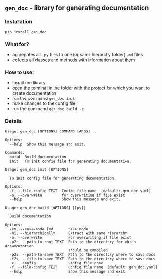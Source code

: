 ## ``gen_doc`` - library for generating documentation

### Installation

```commandline
pip install gen_doc
```

### What for?
+ aggregates all `.py` files to one (or same hierarchy folder) `.md` files
+ collects all classes and methods with information about them

### How to use:

+ install the library
+ open the terminal in the folder with the project for which you want to create documentation
+ run the command `gen_doc init`
+ make changes to the config file
+ run the command `gen_doc build -c`

### Details

```text
Usage: gen_doc [OPTIONS] COMMAND [ARGS]...

Options:
  --help  Show this message and exit.

Commands:
  build  Build documentation
  init   To init config file for generating documentation.
```

```text
Usage: gen_doc init [OPTIONS]

  To init config file for generating documentation.

Options:
  -f, --file-config TEXT  Config file name  [default: gen_doc.yaml]
  -o, --overwrite         for overwriting if file exist
  --help                  Show this message and exit.
```

```text
Usage: gen_doc build [OPTIONS] [[py]]

  Build documentation

Options:
  -sm, --save-mode [md]      Save mode
  -hi, --hierarchically      Extract with same hierarchy
  -o, --overwrite            For overwriting if file exist
  -p2r, --path-to-root TEXT  Path to the directory for which documentation
                             should be compiled
  -p2s, --path-to-save TEXT  Path to the directory where to save docs
  -f2s, --file-to-save TEXT  Path to the directory where to save docs
  -c, --config               Config file name
  -f, --file-config TEXT     Config file name  [default: gen_doc.yaml]
  --help                     Show this message and exit.

```